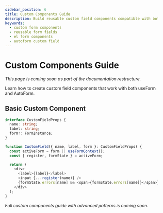 ```yaml
---
sidebar_position: 6
title: Custom Components Guide
description: Build reusable custom field components compatible with both AutoForm and useForm patterns in El Form.
keywords:
  - custom form components
  - reusable form fields
  - el form components
  - autoform custom field
---
```


# Custom Components Guide

_This page is coming soon as part of the documentation restructure._

Learn how to create custom field components that work with both useForm and AutoForm.

## Basic Custom Component

```typescript
interface CustomFieldProps {
  name: string;
  label: string;
  form?: FormInstance;
}

function CustomField({ name, label, form }: CustomFieldProps) {
  const activeForm = form || useFormContext();
  const { register, formState } = activeForm;

  return (
    <div>
      <label>{label}</label>
      <input {...register(name)} />
      {formState.errors[name] && <span>{formState.errors[name]}</span>}
    </div>
  );
}
```

_Full custom components guide with advanced patterns is coming soon._
